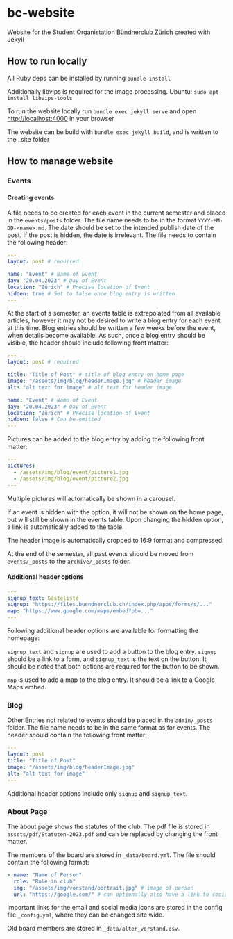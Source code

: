 # bc-website
Website for the Student Organistation [Bündnerclub Zürich](https://buendnerclub.ch) created with Jekyll

## How to run locally

All Ruby deps can be installed by running ```bundle install```

Additionally libvips is required for the image processing. Ubuntu: ```sudo apt install libvips-tools```

To run the website locally run ```bundle exec jekyll serve``` and open [http://localhost:4000](http://localhost:4000) in your browser

The website can be build with ```bundle exec jekyll build```, and is written to the _site folder

## How to manage website

### Events

#### Creating events

A file needs to be created for each event in the current semester and placed in the ```events/posts``` folder. The file name needs to be in the format ```YYYY-MM-DD-<name>.md```. The date should be set to the intended publish date of the post. If the post is hidden, the date is irrelevant. The file needs to contain the following header:

```yaml
---
layout: post # required

name: "Event" # Name of Event
day: "20.04.2023" # Day of Event
location: "Zürich" # Precise location of Event
hidden: true # Set to false once blog entry is written
---
```

At the start of a semester, an events table is extrapolated from all available articles, however it may not be desired to write a blog entry for each event at this time. Blog entries should be written a few weeks before the event, when details become available. As such, once a blog entry should be visible, the header should include following front matter:

```yaml
---
layout: post # required

title: "Title of Post" # title of blog entry on home page
image: "/assets/img/blog/headerImage.jpg" # header image
alt: "alt text for image" # alt text for header image

name: "Event" # Name of Event
day: "20.04.2023" # Day of Event
location: "Zürich" # Precise location of Event
hidden: false # Can be omitted
---
```

Pictures can be added to the blog entry by adding the following front matter:

```yaml
---
pictures:
  - /assets/img/blog/event/picture1.jpg
  - /assets/img/blog/event/picture2.jpg
---
```

Multiple pictures will automatically be shown in a carousel.

If an event is hidden with the option, it will not be shown on the home page, but will still be shown in the events table. Upon changing the hidden option, a link is automatically added to the table.

The header image is automatically cropped to 16:9 format and compressed.

At the end of the semester, all past events should be moved from ```events/_posts``` to the ```archive/_posts``` folder.

#### Additional header options

```yaml
---
signup_text: Gästeliste
signup: "https://files.buendnerclub.ch/index.php/apps/forms/s/..."
map: "https://www.google.com/maps/embed?pb=..."
---
```

Following additional header options are available for formatting the homepage:

```signup_text``` and ```signup``` are used to add a button to the blog entry. ```signup``` should be a link to a form, and ```signup_text``` is the text on the button. It should be noted that both options are required for the button to be shown.

```map``` is used to add a map to the blog entry. It should be a link to a Google Maps embed.

### Blog

Other Entries not related to events should be placed in the ```admin/_posts``` folder. The file name needs to be in the same format as for events. The header should contain the following front matter:

```yaml
---
layout: post
title: "Title of Post"
image: "/assets/img/blog/headerImage.jpg"
alt: "alt text for image"
---
```

Additional header options include only ```signup``` and ```signup_text```.

### About Page

The about page shows the statutes of the club. The pdf file is stored in ```assets/pdf/Statuten-2023.pdf``` and can be replaced by changing the front matter.

The members of the board are stored in ```_data/board.yml```. The file should contain the following format:

```yaml
- name: "Name of Person"
  role: "Role in club"
  img: "/assets/img/vorstand/portrait.jpg" # image of person
  url: "https://google.com/" # can optionally also have a link to social media pages
```

Important links for the email and social media icons are stored in the config file ```_config.yml```, where they can be changed site wide.

Old board members are stored in ```_data/alter_vorstand.csv```.



